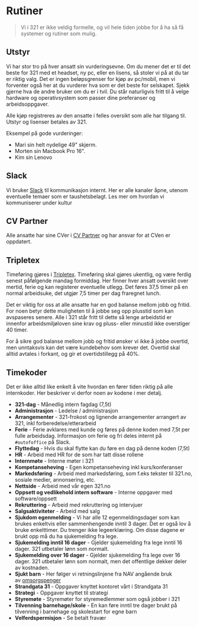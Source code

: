 # Rutiner

> Vi i 321 er ikke veldig formelle, og vil hele tiden jobbe for å ha så få systemer og rutiner som mulig.

## Utstyr

Vi har stor tro på hver ansatt sin vurderingsevne. Om du mener det er til det beste for 321 med et headset, ny pc, eller en lisens, så stoler vi på at du tar er riktig valg. Det er ingen beløpsgrenser for kjøp av pc/mobil, men vi forventer også her at du vurderer hva som er det beste for selskapet. Sjekk gjerne hva de andre bruker om du er i tvil. Du står naturligvis fritt til å velge hardware og operativsystem som passer dine preferanser og arbeidsoppgaver.

Alle kjøp registreres av den ansatte i felles oversikt som alle har tilgang til. Utstyr og lisenser betales av 321.

Eksempel på gode vurderinger:

- Mari sin helt nydelige 49" skjerm.
- Morten sin Macbook Pro 16".
- Kim sin Lenovo

## Slack

Vi bruker [Slack](https://slack.com/) til kommunikasjon internt. Her er alle kanaler åpne, utenom eventuelle temaer som er taushetsbelagt. Les mer om hvordan vi kommuniserer under kultur

## CV Partner

Alle ansatte har sine CVer i [CV Partner](https://cvpartner.com) og har ansvar for at CVen er oppdatert.

## Tripletex

Timeføring gjøres i [Tripletex](https://www.tripletex.no/). Timeføring skal gjøres ukentlig, og være ferdig senest påfølgende mandag formiddag. Her finner hver ansatt oversikt over mertid, ferie og kan registerer eventuelle utlegg. Det føres 37,5 timer på en normal arbeidsuke, det utgjør 7,5 timer per dag fraregnet lunch.

Det er viktig for oss at alle ansatte har en god balanse mellom jobb og fritid. For noen betyr dette muligheten til å jobbe seg opp plusstid som kan avspaseres senere. Alle i 321 står fritt til dette så lenge arbeidstid er innenfor arbeidsmiljøloven sine krav og pluss- eller minustid ikke overstiger 40 timer.

For å sikre god balanse mellom jobb og fritid ønsker vi ikke å jobbe overtid, men unntaksvis kan det være kundebehov som krever det. Overtid skal alltid avtales i forkant, og gir et overtidstillegg på 40%.

## Timekoder

Det er ikke alltid like enkelt å vite hvordan en fører tiden riktig på alle internkoder. Her beskriver vi derfor noen av kodene i mer detalj.

- __321-dag__ - Månedlig intern fagdag (7,5t)
- __Administrasjon__ - Ledelse / administrasjon
- __Arrangementer__ - 321-frokost og lignende arrangementer arrangert av 321, inkl forberedelse/etterarbeid
- __Ferie__ - Ferie avklares med kunde og føres på denne koden med 7,5t per fulle arbeidsdag. Informasjon om ferie og fri deles internt på `#outofoffice` på Slack.
- __Flyttedag__ - Hvis du skal flytte kan du føre en dag på denne koden (7,5t)
- __HR__ - Arbeid med HR for de som har tatt disse rollene
- __Internmøte__ - Interne møter i 321
- __Kompetanseheving__ - Egen kompetanseheving inkl kurs/konferanser
- __Markedsføring__ - Arbeid med markedsføring, som f.eks tekster til 321.no, sosiale medier, annonsering, etc.
- __Nettside__ - Arbeid med vår egen 321.no
- __Oppsett og vedlikehold intern software__ - Interne oppgaver med software/oppsett
- __Rekruttering__ - Arbeid med rekruttering og intervjuer
- __Salgsaktiviteter__ - Arbeid med salg
- __Sjukdom egenmelding__ - Vi har alle 12 egenmeldingsdager som kan brukes enkeltvis eller sammenhengende inntil 3 dager. Det er også lov å bruke enkelttimer. Du trenger ikke legeerklæring. Om disse dagene er brukt opp må du ha sjukemelding fra lege.
- __Sjukemelding inntil 16 dager__ - Gjelder sjukemelding fra lege inntil 16 dager. 321 utbetaler lønn som normalt.
- __Sjukemelding over 16 dager__ - Gjelder sjukemelding fra lege over 16 dager. 321 utbetaler lønn som normalt, men det offentlige dekker deler av kostnaden.
- __Sjukt barn__ - Her følger vi retningslinjene fra NAV angående bruk av [omsorgspenger](https://www.nav.no/omsorgspenger)
- __Strandgata 31__ - Oppgaver knyttet kontoret vårt i Strandgata 31
- __Strategi__ - Oppgaver knyttet til strategi
- __Styremøte__ - Styremøter for styremedlemmer som også jobber i 321
- __Tilvenning barnehage/skole__ - En kan føre inntil tre dager brukt på tilvenning i barnehage og skolestart for egne barn
- __Velferdspermisjon__ - Se betalt fravær
